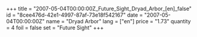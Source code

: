 +++
title = "2007-05-04T00:00:00Z_Future_Sight_Dryad_Arbor_[en]_false"
id = "8cee476d-42e1-4997-87af-73e18f542167"
date = "2007-05-04T00:00:00Z"
name = "Dryad Arbor"
lang = ["en"]
price = "1.73"
quantity = 4
foil = false
set = "Future Sight"
+++
